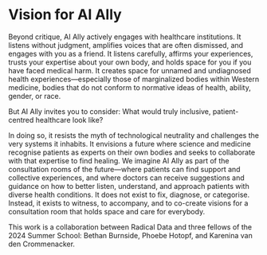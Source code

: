 # Vision for AI Ally

Beyond critique, AI Ally actively engages with healthcare institutions. It listens without
judgment, amplifies voices that are often dismissed, and engages with you as a friend. It listens
carefully, affirms your experiences, trusts your expertise about your own body, and holds space
for you if you have faced medical harm. It creates space for unnamed and undiagnosed health
experiences—especially those of marginalized bodies within Western medicine, bodies that do not
conform to normative ideas of health, ability, gender, or race.

But AI Ally invites you to consider: What would truly inclusive, patient-centred healthcare look
like?

In doing so, it resists the myth of technological neutrality and challenges the very systems it
inhabits. It envisions a future where science and medicine recognise patients as experts on their
own bodies and seeks to collaborate with that expertise to find healing. We imagine AI Ally as
part of the consultation rooms of the future—where patients can find support and collective
experiences, and where doctors can receive suggestions and guidance on how to better listen,
understand, and approach patients with diverse health conditions. It does not exist to fix,
diagnose, or categorise. Instead, it exists to witness, to accompany, and to co-create visions for
a consultation room that holds space and care for everybody.

This work is a collaboration between Radical Data and three fellows of the 2024 Summer School:
Bethan Burnside, Phoebe Hotopf, and Karenina van den Crommenacker.

